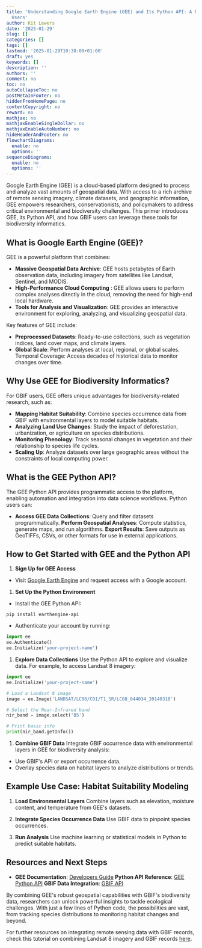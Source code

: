 ```yaml
---
title: 'Understanding Google Earth Engine (GEE) and Its Python API: A Primer for GBIF
  Users'
author: Kit Lewers
date: '2025-01-29'
slug: []
categories: []
tags: []
lastmod: '2025-01-29T10:38:09+01:00'
draft: yes
keywords: []
description: ''
authors: ''
comment: no
toc: no
autoCollapseToc: no
postMetaInFooter: no
hiddenFromHomePage: no
contentCopyright: no
reward: no
mathjax: no
mathjaxEnableSingleDollar: no
mathjaxEnableAutoNumber: no
hideHeaderAndFooter: no
flowchartDiagrams:
  enable: no
  options: ''
sequenceDiagrams:
  enable: no
  options: ''
---
```


Google Earth Engine (GEE) is a cloud-based platform designed to process and analyze vast amounts of geospatial data. With access to a rich archive of remote sensing imagery, climate datasets, and geographic information, GEE empowers researchers, conservationists, and policymakers to address critical environmental and biodiversity challenges. This primer introduces GEE, its Python API, and how GBIF users can leverage these tools for biodiversity informatics.

<!--more-->

## What is Google Earth Engine (GEE)?

GEE is a powerful platform that combines:

-   **Massive Geospatial Data Archive**: GEE hosts petabytes of Earth observation data, including imagery from satellites like Landsat, Sentinel, and MODIS.
-   **High-Performance Cloud Computing** : GEE allows users to perform complex analyses directly in the cloud, removing the need for high-end local hardware.
-   **Tools for Analysis and Visualization**: GEE provides an interactive environment for exploring, analyzing, and visualizing geospatial data.

Key features of GEE include:

-   **Preprocessed Datasets**: Ready-to-use collections, such as vegetation indices, land cover maps, and climate layers.
-   **Global Scale**: Perform analyses at local, regional, or global scales. Temporal Coverage: Access decades of historical data to monitor changes over time.

## Why Use GEE for Biodiversity Informatics?

For GBIF users, GEE offers unique advantages for biodiversity-related research, such as:

-   **Mapping Habitat Suitability**: Combine species occurrence data from GBIF with environmental layers to model suitable habitats.
-   **Analyzing Land Use Changes**: Study the impact of deforestation, urbanization, or agriculture on species distributions.
-   **Monitoring Phenology**: Track seasonal changes in vegetation and their relationship to species life cycles.
-   **Scaling Up**: Analyze datasets over large geographic areas without the constraints of local computing power.

## What is the GEE Python API?

The GEE Python API provides programmatic access to the platform, enabling automation and integration into data science workflows. Python users can:

-   **Access GEE Data Collections**: Query and filter datasets programmatically. **Perform Geospatial Analyses**: Compute statistics, generate maps, and run algorithms. **Export Results**: Save outputs as GeoTIFFs, CSVs, or other formats for use in external applications.

## How to Get Started with GEE and the Python API

1.  **Sign Up for GEE Access**

-   Visit [Google Earth Engine](https://earthengine.google.com/) and request access with a Google account.

1.  **Set Up the Python Environment**

-   Install the GEE Python API:

```         
pip install earthengine-api
```

-   Authenticate your account by running:

``` python
import ee
ee.Authenticate()
ee.Initialize('your-project-name')
```

1.  **Explore Data Collections** Use the Python API to explore and visualize data. For example, to access Landsat 8 imagery:

``` python
import ee
ee.Initialize('your-project-name')

# Load a Landsat 8 image
image = ee.Image('LANDSAT/LC08/C01/T1_SR/LC08_044034_20140318')

# Select the Near-Infrared band
nir_band = image.select('B5')

# Print basic info
print(nir_band.getInfo())
```

1.  **Combine GBIF Data** Integrate GBIF occurrence data with environmental layers in GEE for biodiversity analysis:

-   Use GBIF's API or export occurrence data.
-   Overlay species data on habitat layers to analyze distributions or trends.

## Example Use Case: Habitat Suitability Modeling

1.  **Load Environmental Layers** Combine layers such as elevation, moisture content, and temperature from GEE's datasets.

2.  **Integrate Species Occurrence Data** Use GBIF data to pinpoint species occurrences.

3.  **Run Analysis** Use machine learning or statistical models in Python to predict suitable habitats.

## Resources and Next Steps

-   **GEE Documentation**: [Developers Guide](https://developers.google.com/earth-engine) **Python API Reference**: [GEE Python API](https://developers.google.com/earth-engine/python) **GBIF Data Integration**: [GBIF API](https://www.gbif.org/developer/summary)

By combining GEE's robust geospatial capabilities with GBIF's biodiversity data, researchers can unlock powerful insights to tackle ecological challenges. With just a few lines of Python code, the possibilities are vast, from tracking species distributions to monitoring habitat changes and beyond.

For further resources on integrating remote sensing data with GBIF records, check this tutorial on combining Landsat 8 imagery and GBIF records [here](https://data-blog.gbif.org/).

